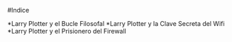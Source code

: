 #Indice

*Larry Plotter y el Bucle Filosofal
*Larry Plotter y la Clave Secreta del Wifi
*Larry Plotter y el Prisionero del Firewall